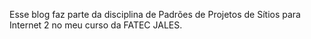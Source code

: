 Esse blog faz parte da disciplina de Padrões de Projetos de Sítios para Internet 2 no meu curso da FATEC JALES.
